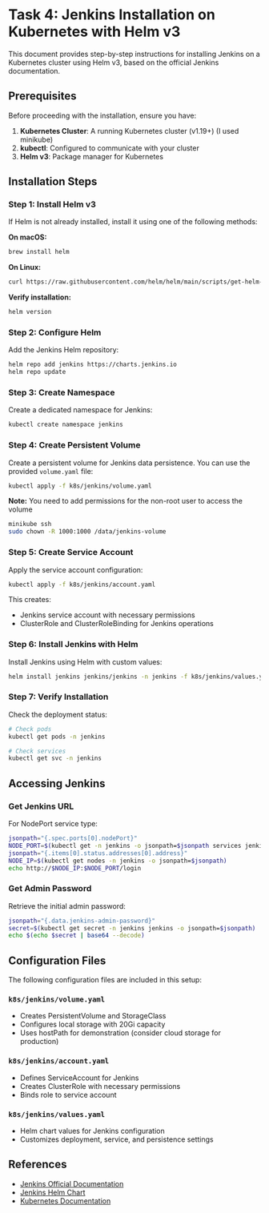 # Task 4: Jenkins Installation on Kubernetes with Helm v3

This document provides step-by-step instructions for installing Jenkins on a Kubernetes cluster using Helm v3, based on the official Jenkins documentation.

## Prerequisites

Before proceeding with the installation, ensure you have:

1. **Kubernetes Cluster**: A running Kubernetes cluster (v1.19+) (I used minikube)
2. **kubectl**: Configured to communicate with your cluster
3. **Helm v3**: Package manager for Kubernetes

## Installation Steps

### Step 1: Install Helm v3

If Helm is not already installed, install it using one of the following methods:

**On macOS:**
```bash
brew install helm
```

**On Linux:**
```bash
curl https://raw.githubusercontent.com/helm/helm/main/scripts/get-helm-3 | bash
```

**Verify installation:**
```bash
helm version
```

### Step 2: Configure Helm

Add the Jenkins Helm repository:

```bash
helm repo add jenkins https://charts.jenkins.io
helm repo update
```

### Step 3: Create Namespace

Create a dedicated namespace for Jenkins:

```bash
kubectl create namespace jenkins
```

### Step 4: Create Persistent Volume

Create a persistent volume for Jenkins data persistence. You can use the provided `volume.yaml` file:

```bash
kubectl apply -f k8s/jenkins/volume.yaml
```

**Note:** You need to add permissions for the non-root user to access the volume
```bash
minikube ssh
sudo chown -R 1000:1000 /data/jenkins-volume
```

### Step 5: Create Service Account

Apply the service account configuration:

```bash
kubectl apply -f k8s/jenkins/account.yaml
```

This creates:
- Jenkins service account with necessary permissions
- ClusterRole and ClusterRoleBinding for Jenkins operations

### Step 6: Install Jenkins with Helm

Install Jenkins using Helm with custom values:

```bash
helm install jenkins jenkins/jenkins -n jenkins -f k8s/jenkins/values.yaml
```

### Step 7: Verify Installation

Check the deployment status:

```bash
# Check pods
kubectl get pods -n jenkins

# Check services
kubectl get svc -n jenkins

```

## Accessing Jenkins

### Get Jenkins URL

For NodePort service type:
```bash
jsonpath="{.spec.ports[0].nodePort}"
NODE_PORT=$(kubectl get -n jenkins -o jsonpath=$jsonpath services jenkins)
jsonpath="{.items[0].status.addresses[0].address}"
NODE_IP=$(kubectl get nodes -n jenkins -o jsonpath=$jsonpath)
echo http://$NODE_IP:$NODE_PORT/login
```

### Get Admin Password

Retrieve the initial admin password:

```bash
jsonpath="{.data.jenkins-admin-password}"
secret=$(kubectl get secret -n jenkins jenkins -o jsonpath=$jsonpath)
echo $(echo $secret | base64 --decode)
```

## Configuration Files

The following configuration files are included in this setup:

### `k8s/jenkins/volume.yaml`
- Creates PersistentVolume and StorageClass
- Configures local storage with 20Gi capacity
- Uses hostPath for demonstration (consider cloud storage for production)

### `k8s/jenkins/account.yaml`
- Defines ServiceAccount for Jenkins
- Creates ClusterRole with necessary permissions
- Binds role to service account

### `k8s/jenkins/values.yaml`
- Helm chart values for Jenkins configuration
- Customizes deployment, service, and persistence settings

## References

- [Jenkins Official Documentation](https://www.jenkins.io/doc/book/installing/kubernetes/)
- [Jenkins Helm Chart](https://github.com/jenkinsci/helm-charts)
- [Kubernetes Documentation](https://kubernetes.io/docs/)
